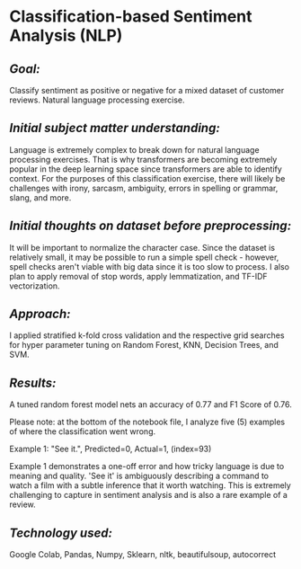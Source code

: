 # Classification-based Sentiment Analysis (NLP)

## ***Goal:*** 
Classify sentiment as positive or negative for a mixed dataset of customer reviews. Natural language processing exercise.

## ***Initial subject matter understanding:***
Language is extremely complex to break down for natural language processing exercises. That is why transformers are becoming extremely popular in the deep learning space since transformers are able to identify context. For the purposes of this classification exercise, there will likely be challenges with irony, sarcasm, ambiguity, errors in spelling or grammar, slang, and more.

## ***Initial thoughts on dataset before preprocessing:***
It will be important to normalize the character case. Since the dataset is relatively small, it may be possible to run a simple spell check - however, spell checks aren't viable with big data since it is too slow to process. I also plan to apply removal of stop words, apply lemmatization, and TF-IDF vectorization.

## ***Approach:***
I applied stratified k-fold cross validation and the respective grid searches for hyper parameter tuning on Random Forest, KNN, Decision Trees, and SVM.

## ***Results:***
A tuned random forest model nets an accuracy of 0.77 and F1 Score of 0.76. 

Please note: at the bottom of the notebook file, I analyze five (5) examples of where the classification went wrong. 

Example 1: "See it.", Predicted=0, Actual=1, (index=93)

Example 1 demonstrates a one-off error and how tricky language is due to meaning and quality. 'See it' is ambiguously describing a command to watch a film with a subtle inference that it worth watching. This is extremely challenging to capture in sentiment analysis and is also a rare example of a review.

## ***Technology used:***
Google Colab, Pandas, Numpy, Sklearn, nltk, beautifulsoup, autocorrect
